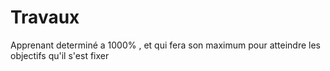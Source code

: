 # Travaux
Apprenant determiné a 1000% , et  qui fera son maximum pour atteindre les objectifs qu'il s'est fixer
